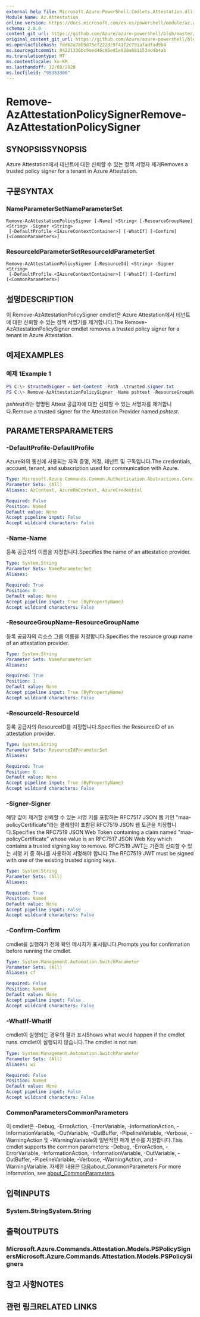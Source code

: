 ```yaml
---
external help file: Microsoft.Azure.PowerShell.Cmdlets.Attestation.dll-Help.xml
Module Name: Az.Attestation
online version: https://docs.microsoft.com/en-us/powershell/module/az.attestation/remove-azattestationpolicysigner
schema: 2.0.0
content_git_url: https://github.com/Azure/azure-powershell/blob/master/src/Attestation/Attestation/help/Remove-AzAttestationPolicySigner.md
original_content_git_url: https://github.com/Azure/azure-powershell/blob/master/src/Attestation/Attestation/help/Remove-AzAttestationPolicySigner.md
ms.openlocfilehash: fdd62a78b9d75ef222dc9f41f2c791afadfad9b4
ms.sourcegitcommit: 04221336bc9eed46c05ed1e828a6811534d4b4ab
ms.translationtype: MT
ms.contentlocale: ko-KR
ms.lasthandoff: 12/08/2020
ms.locfileid: "98353306"
---
```

# <span data-ttu-id="a723d-101">Remove-AzAttestationPolicySigner</span><span class="sxs-lookup"><span data-stu-id="a723d-101">Remove-AzAttestationPolicySigner</span></span>

## <span data-ttu-id="a723d-102">SYNOPSIS</span><span class="sxs-lookup"><span data-stu-id="a723d-102">SYNOPSIS</span></span>
<span data-ttu-id="a723d-103">Azure Attestation에서 테넌트에 대한 신뢰할 수 있는 정책 서명자 제거</span><span class="sxs-lookup"><span data-stu-id="a723d-103">Removes a trusted policy signer for a tenant in Azure Attestation.</span></span>

## <span data-ttu-id="a723d-104">구문</span><span class="sxs-lookup"><span data-stu-id="a723d-104">SYNTAX</span></span>

### <span data-ttu-id="a723d-105">NameParameterSet</span><span class="sxs-lookup"><span data-stu-id="a723d-105">NameParameterSet</span></span>
```
Remove-AzAttestationPolicySigner [-Name] <String> [-ResourceGroupName] <String> -Signer <String>
 [-DefaultProfile <IAzureContextContainer>] [-WhatIf] [-Confirm] [<CommonParameters>]
```

### <span data-ttu-id="a723d-106">ResourceIdParameterSet</span><span class="sxs-lookup"><span data-stu-id="a723d-106">ResourceIdParameterSet</span></span>
```
Remove-AzAttestationPolicySigner [-ResourceId] <String> -Signer <String>
 [-DefaultProfile <IAzureContextContainer>] [-WhatIf] [-Confirm] [<CommonParameters>]
```

## <span data-ttu-id="a723d-107">설명</span><span class="sxs-lookup"><span data-stu-id="a723d-107">DESCRIPTION</span></span>
<span data-ttu-id="a723d-108">이 Remove-AzAttestationPolicySigner cmdlet은 Azure Attestation에서 테넌트에 대한 신뢰할 수 있는 정책 서명기를 제거합니다.</span><span class="sxs-lookup"><span data-stu-id="a723d-108">The Remove-AzAttestationPolicySigner cmdlet removes a trusted policy signer for a tenant in Azure Attestation.</span></span>

## <span data-ttu-id="a723d-109">예제</span><span class="sxs-lookup"><span data-stu-id="a723d-109">EXAMPLES</span></span>

### <span data-ttu-id="a723d-110">예제 1</span><span class="sxs-lookup"><span data-stu-id="a723d-110">Example 1</span></span>
```powershell
PS C:\> $trustedSigner = Get-Content -Path .\trusted.signer.txt
PS C:\> Remove-AzAttestationPolicySigner -Name pshtest -ResourceGroupName psh-test-rg -Signer $trustedSigner
```

<span data-ttu-id="a723d-111">*pshtest라는* 명명된 Attest 공급자에 대한 신뢰할 수 있는 서명자를 제거합니다.</span><span class="sxs-lookup"><span data-stu-id="a723d-111">Remove a trusted signer for the Attestation Provider named *pshtest*.</span></span>

## <span data-ttu-id="a723d-112">PARAMETERS</span><span class="sxs-lookup"><span data-stu-id="a723d-112">PARAMETERS</span></span>

### <span data-ttu-id="a723d-113">-DefaultProfile</span><span class="sxs-lookup"><span data-stu-id="a723d-113">-DefaultProfile</span></span>
<span data-ttu-id="a723d-114">Azure와의 통신에 사용되는 자격 증명, 계정, 테넌트 및 구독입니다.</span><span class="sxs-lookup"><span data-stu-id="a723d-114">The credentials, account, tenant, and subscription used for communication with Azure.</span></span>

```yaml
Type: Microsoft.Azure.Commands.Common.Authentication.Abstractions.Core.IAzureContextContainer
Parameter Sets: (All)
Aliases: AzContext, AzureRmContext, AzureCredential

Required: False
Position: Named
Default value: None
Accept pipeline input: False
Accept wildcard characters: False
```

### <span data-ttu-id="a723d-115">-Name</span><span class="sxs-lookup"><span data-stu-id="a723d-115">-Name</span></span>
<span data-ttu-id="a723d-116">등록 공급자의 이름을 지정합니다.</span><span class="sxs-lookup"><span data-stu-id="a723d-116">Specifies the name of an attestation provider.</span></span>

```yaml
Type: System.String
Parameter Sets: NameParameterSet
Aliases:

Required: True
Position: 0
Default value: None
Accept pipeline input: True (ByPropertyName)
Accept wildcard characters: False
```

### <span data-ttu-id="a723d-117">-ResourceGroupName</span><span class="sxs-lookup"><span data-stu-id="a723d-117">-ResourceGroupName</span></span>
<span data-ttu-id="a723d-118">등록 공급자의 리소스 그룹 이름을 지정합니다.</span><span class="sxs-lookup"><span data-stu-id="a723d-118">Specifies the resource group name of an attestation provider.</span></span>

```yaml
Type: System.String
Parameter Sets: NameParameterSet
Aliases:

Required: True
Position: 1
Default value: None
Accept pipeline input: True (ByPropertyName)
Accept wildcard characters: False
```

### <span data-ttu-id="a723d-119">-ResourceId</span><span class="sxs-lookup"><span data-stu-id="a723d-119">-ResourceId</span></span>
<span data-ttu-id="a723d-120">등록 공급자의 ResourceID를 지정합니다.</span><span class="sxs-lookup"><span data-stu-id="a723d-120">Specifies the ResourceID of an attestation provider.</span></span>

```yaml
Type: System.String
Parameter Sets: ResourceIdParameterSet
Aliases:

Required: True
Position: 0
Default value: None
Accept pipeline input: True (ByPropertyName)
Accept wildcard characters: False
```

### <span data-ttu-id="a723d-121">-Signer</span><span class="sxs-lookup"><span data-stu-id="a723d-121">-Signer</span></span>
<span data-ttu-id="a723d-122">해당 값이 제거할 신뢰할 수 있는 서명 키를 포함하는 RFC7517 JSON 웹 키인 "maa-policyCertificate"라는 클레임이 포함된 RFC7519 JSON 웹 토큰을 지정합니다.</span><span class="sxs-lookup"><span data-stu-id="a723d-122">Specifies the RFC7519 JSON Web Token containing a claim named "maa-policyCertificate" whose value is an RFC7517 JSON Web Key which contains a trusted signing key to remove.</span></span>
<span data-ttu-id="a723d-123">RFC7519 JWT는 기존의 신뢰할 수 있는 서명 키 중 하나를 사용하여 서명해야 합니다.</span><span class="sxs-lookup"><span data-stu-id="a723d-123">The RFC7519 JWT must be signed with one of the existing trusted signing keys.</span></span>

```yaml
Type: System.String
Parameter Sets: (All)
Aliases:

Required: True
Position: Named
Default value: None
Accept pipeline input: False
Accept wildcard characters: False
```

### <span data-ttu-id="a723d-124">-Confirm</span><span class="sxs-lookup"><span data-stu-id="a723d-124">-Confirm</span></span>
<span data-ttu-id="a723d-125">cmdlet을 실행하기 전에 확인 메시지가 표시됩니다.</span><span class="sxs-lookup"><span data-stu-id="a723d-125">Prompts you for confirmation before running the cmdlet.</span></span>

```yaml
Type: System.Management.Automation.SwitchParameter
Parameter Sets: (All)
Aliases: cf

Required: False
Position: Named
Default value: None
Accept pipeline input: False
Accept wildcard characters: False
```

### <span data-ttu-id="a723d-126">-WhatIf</span><span class="sxs-lookup"><span data-stu-id="a723d-126">-WhatIf</span></span>
<span data-ttu-id="a723d-127">cmdlet이 실행되는 경우의 결과 표시</span><span class="sxs-lookup"><span data-stu-id="a723d-127">Shows what would happen if the cmdlet runs.</span></span>
<span data-ttu-id="a723d-128">cmdlet이 실행되지 않습니다.</span><span class="sxs-lookup"><span data-stu-id="a723d-128">The cmdlet is not run.</span></span>

```yaml
Type: System.Management.Automation.SwitchParameter
Parameter Sets: (All)
Aliases: wi

Required: False
Position: Named
Default value: None
Accept pipeline input: False
Accept wildcard characters: False
```

### <span data-ttu-id="a723d-129">CommonParameters</span><span class="sxs-lookup"><span data-stu-id="a723d-129">CommonParameters</span></span>
<span data-ttu-id="a723d-130">이 cmdlet은 -Debug, -ErrorAction, -ErrorVariable, -InformationAction, -InformationVariable, -OutVariable, -OutBuffer, -PipelineVariable, -Verbose, -WarningAction 및 -WarningVariable의 일반적인 매개 변수를 지원합니다.</span><span class="sxs-lookup"><span data-stu-id="a723d-130">This cmdlet supports the common parameters: -Debug, -ErrorAction, -ErrorVariable, -InformationAction, -InformationVariable, -OutVariable, -OutBuffer, -PipelineVariable, -Verbose, -WarningAction, and -WarningVariable.</span></span> <span data-ttu-id="a723d-131">자세한 내용은 [다음](http://go.microsoft.com/fwlink/?LinkID=113216)about_CommonParameters.</span><span class="sxs-lookup"><span data-stu-id="a723d-131">For more information, see [about_CommonParameters](http://go.microsoft.com/fwlink/?LinkID=113216).</span></span>

## <span data-ttu-id="a723d-132">입력</span><span class="sxs-lookup"><span data-stu-id="a723d-132">INPUTS</span></span>

### <span data-ttu-id="a723d-133">System.String</span><span class="sxs-lookup"><span data-stu-id="a723d-133">System.String</span></span>

## <span data-ttu-id="a723d-134">출력</span><span class="sxs-lookup"><span data-stu-id="a723d-134">OUTPUTS</span></span>

### <span data-ttu-id="a723d-135">Microsoft.Azure.Commands.Attestation.Models.PSPolicySigners</span><span class="sxs-lookup"><span data-stu-id="a723d-135">Microsoft.Azure.Commands.Attestation.Models.PSPolicySigners</span></span>

## <span data-ttu-id="a723d-136">참고 사항</span><span class="sxs-lookup"><span data-stu-id="a723d-136">NOTES</span></span>

## <span data-ttu-id="a723d-137">관련 링크</span><span class="sxs-lookup"><span data-stu-id="a723d-137">RELATED LINKS</span></span>
